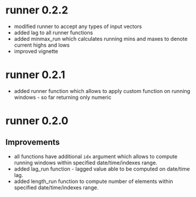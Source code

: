 # runner 0.2.2

* modified runner to accept any types of input vectors 
* added lag to all runner functions
* added minmax_run which calculates running mins and maxes to denote current highs and lows
* improved vignette

# runner 0.2.1
* added runner function which allows to apply custom function on running windows - so far returning only numeric

# runner 0.2.0

## Improvements

* all functions have additional `idx` argument which allows to compute running windows within specified date/time/indexes range.
* added lag_run function - lagged value able to be computed on date/time lag.
* added length_run function to compute number of elements within specified date/time/indexes range.
